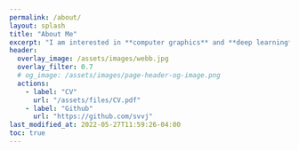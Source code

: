 ```yaml
---
permalink: /about/
layout: splash
title: "About Me"
excerpt: "I am interested in **computer graphics** and **deep learning** research. If you are interested in me, please check the following CV and GitHub link."
header:
  overlay_image: /assets/images/webb.jpg
  overlay_filter: 0.7
  # og_image: /assets/images/page-header-og-image.png
  actions:
    - label: "CV"
      url: "/assets/files/CV.pdf"
    - label: "Github"
      url: "https://github.com/svvj"
last_modified_at: 2022-05-27T11:59:26-04:00
toc: true
---
```

